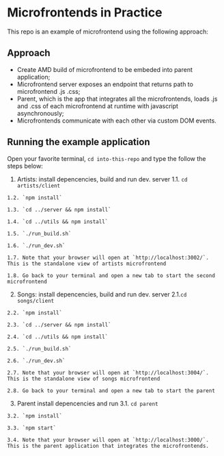 # Microfrontends in Practice

This repo is an example of microfrontend using the following approach:

## Approach

- Create AMD build of microfrontend to be embeded into parent application;
- Microfrontend server exposes an endpoint that returns path to microfrontend .js .css;
- Parent, which is the app that integrates all the microfrontends, loads .js and .css of each microfrontend at runtime with javascript asynchronously;
- Microfrontends communicate with each other via custom DOM events.

## Running the example application

Open your favorite terminal, `cd into-this-repo` and type the follow the steps below:

  1. Artists: install depencencies, build and run dev. server
    1.1. `cd artists/client`

    1.2. `npm install`

    1.3. `cd ../server && npm install`

    1.4. `cd ../utils && npm install`

    1.5. `./run_build.sh`

    1.6. `./run_dev.sh`

    1.7. Note that your browser will open at `http://localhost:3002/`. This is the standalone view of artists microfrontend

    1.8. Go back to your terminal and open a new tab to start the second microfrontend

  2. Songs: install depencencies, build and run dev. server
    2.1.`cd songs/client`

    2.2. `npm install`

    2.3. `cd ../server && npm install`

    2.4. `cd ../utils && npm install`

    2.5. `./run_build.sh`

    2.6. `./run_dev.sh`

    2.7. Note that your browser will open at `http://localhost:3004/`. This is the standalone view of songs microfrontend

    2.8. Go back to your terminal and open a new tab to start the parent

  3. Parent install depencencies and run
    3.1. `cd parent`

    3.2. `npm install`

    3.3. `npm start`

    3.4. Note that your browser will open at `http://localhost:3000/`. This is the parent application that integrates the microfrontends.
